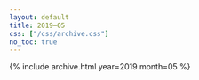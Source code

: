```yaml
---
layout: default
title: 2019–05
css: ["/css/archive.css"]
no_toc: true
---
```


{% include archive.html year=2019 month=05 %}
